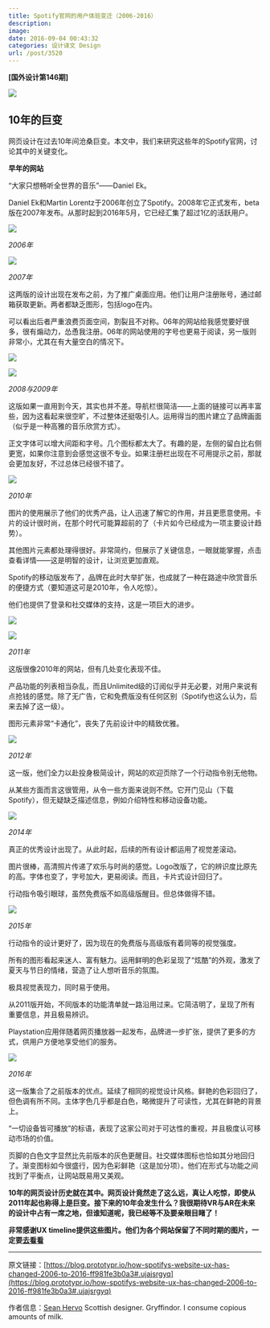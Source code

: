 ```yaml
---
title: Spotify官网的用户体验变迁（2006-2016）
description: 
image: 
date: 2016-09-04 00:43:32
categories: 设计译文 Design
url: /post/3520
---
```


**[国外设计第146期]**

![](https://cdn.victor42.work/posts/2016-09/09-02/1-BKoo1Q5PBuN87XT4bArK3w.jpeg)

## 10年的巨变

网页设计在过去10年间沧桑巨变。本文中，我们来研究这些年的Spotify官网，讨论其中的关键变化。

**早年的网站**

“大家只想畅听全世界的音乐”——Daniel Ek。

Daniel Ek和Martin Lorentz于2006年创立了Spotify。2008年它正式发布，beta版在2007年发布。从那时起到2016年5月，它已经汇集了超过1亿的活跃用户。

![](https://cdn.victor42.work/posts/2016-09/09-02/1-nrrKZ936l0ZY6lN71Q7CRw.jpeg)

*2006年*

![](https://cdn.victor42.work/posts/2016-09/09-02/1-B7PZWkfnZfiEjR-aMbVmAw.jpeg)

*2007年*

这两版的设计出现在发布之前，为了推广桌面应用。他们让用户注册账号，通过邮箱获取更新。两者都缺乏图形，包括logo在内。

可以看出后者严重浪费页面空间，割裂且不对称。06年的网站给我感觉要好很多，很有煽动力，怂恿我注册。06年的网站使用的字号也更易于阅读，另一版则非常小，尤其在有大量空白的情况下。

![](https://cdn.victor42.work/posts/2016-09/09-02/1-bV-jgB-xdTCzS-1PXdN_KA.jpeg)

![](https://cdn.victor42.work/posts/2016-09/09-02/1-maEVCfdERXCubJOcZUyksA.jpeg)

*2008与2009年*

这版如果一直用到今天，其实也并不差。导航栏很简洁——上面的链接可以再丰富些，因为这看起来很空旷，不过整体还挺吸引人。运用得当的图片建立了品牌画面（似乎是一种高雅的音乐欣赏方式）。

正文字体可以增大间距和字号。几个图标都太大了。有趣的是，左侧的留白比右侧更宽，如果你注意到会感觉这很不专业。如果注册栏出现在不可用提示之前，那就会更加友好，不过总体已经很不错了。

![](https://cdn.victor42.work/posts/2016-09/09-02/1-P-2ZTbgcQzL2bX3RDKTsuA.jpeg)

*2010年*

图片的使用展示了他们的优秀产品，让人迅速了解它的作用，并且更愿意使用。卡片的设计很时尚，在那个时代可能算超前的了（卡片如今已经成为一项主要设计趋势）。

其他图片元素都处理得很好。非常简约，但展示了关键信息，一眼就能掌握，点击查看详情——这是明智的设计，让浏览更加直观。

Spotify的移动版发布了，品牌在此时大举扩张，也成就了一种在路途中欣赏音乐的便捷方式（要知道这可是2010年，令人吃惊）。

他们也提供了登录和社交媒体的支持，这是一项巨大的进步。

![](https://cdn.victor42.work/posts/2016-09/09-02/1-2MQLW61LygrlU8zyyM4H6Q.jpeg)

![](https://cdn.victor42.work/posts/2016-09/09-02/1-tMHDFb0t-nVMdWUwLcV82w.jpeg)

*2011年*

这版很像2010年的网站，但有几处变化表现不佳。

产品功能的列表相当杂乱，而且Unlimited级的订阅似乎并无必要，对用户来说有点抢钱的感觉。除了无广告，它和免费版没有任何区别（Spotify也这么认为，后来去掉了这一级）。

图形元素非常“卡通化”，丧失了先前设计中的精致优雅。

![](https://cdn.victor42.work/posts/2016-09/09-02/1-mwLG4Dd9-9QQhkcMIWhwNQ.jpeg)

*2012年*

这一版，他们全力以赴投身极简设计，网站的欢迎页除了一个行动指令别无他物。

从某些方面而言这很管用，从令一些方面来说则不然。它开门见山（下载Spotify），但无疑缺乏描述信息，例如介绍特性和移动设备功能。

![](https://cdn.victor42.work/posts/2016-09/09-02/1-zmvAHMsChbsRK9n3vH-3nA.jpg)

*2014年*

真正的优秀设计出现了。从此时起，后续的所有设计都运用了视觉差滚动。

图片很棒，高清照片传递了欢乐与时尚的感觉。Logo改版了，它的辨识度比原先的高。字体也变了，字号加大，更易阅读。而且，卡片式设计回归了。

行动指令吸引眼球，虽然免费版不如高级版醒目。但总体做得不错。

![](https://cdn.victor42.work/posts/2016-09/09-02/1-pSZDxI-RltuHfGyV4RGL5Q.jpeg)

*2015年*

行动指令的设计更好了，因为现在的免费版与高级版有着同等的视觉强度。

所有的图形看起来迷人、富有魅力。运用鲜明的色彩呈现了“炫酷”的外观，激发了夏天与节日的情绪，营造了让人想听音乐的氛围。

极具视觉表现力，同时易于使用。

从2011版开始，不同版本的功能清单就一路沿用过来。它简洁明了，呈现了所有重要信息，并且极易辨识。

Playstation应用伴随着网页播放器一起发布，品牌进一步扩张，提供了更多的方式，供用户方便地享受他们的服务。

![](https://cdn.victor42.work/posts/2016-09/09-02/1-6EMWrGNoLSq6REZVzDzvjA.jpeg)

*2016年*

这一版集合了之前版本的优点。延续了相同的视觉设计风格。鲜艳的色彩回归了，但色调有所不同。主体字色几乎都是白色，略微提升了可读性，尤其在鲜艳的背景上。

“一切设备皆可播放”的标语，表现了这家公司对于可达性的重视，并且极度认可移动市场的价值。

页脚的白色文字显然比先前版本的灰色更醒目。社交媒体图标也恰如其分地回归了。渐变图标如今很盛行，因为色彩鲜艳（这是加分项）。他们在形式与功能之间找到了平衡点，让网站既易用又美观。

**10年的网页设计历史就在其中。网页设计竟然走了这么远，真让人吃惊，即使从2011年起也称得上是巨变。接下来的10年会发生什么？我很期待VR与AR在未来的设计中占有一席之地，但谁知道呢，我已经等不及要亲眼目睹了！**

**非常感谢UX timeline提供这些图片。他们为各个网站保留了不同时期的图片，一定要[去看看](http://uxtimeline.com)**

---

原文链接：[https://blog.prototypr.io/how-spotifys-website-ux-has-changed-2006-to-2016-ff981fe3b0a3#.ujajsrgyq](https://blog.prototypr.io/how-spotifys-website-ux-has-changed-2006-to-2016-ff981fe3b0a3#.ujajsrgyq)

作者信息：[Sean Hervo](https://blog.prototypr.io/@mr.hervo?source=post_header_lockup)
Scottish designer. Gryffindor. I consume copious amounts of milk.